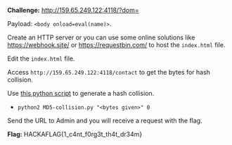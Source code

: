 **Challenge:** http://159.65.249.122:4118/?dom=

Payload: `<body onload=eval(name)>`.

Create an HTTP server or you can use some online solutions like https://webhook.site/ or https://requestbin.com/ to host the `index.html` file.

Edit the `index.html` file.

Access `http://159.65.249.122:4118/contact` to get the bytes for hash collision.

Use [this python script](https://gist.github.com/EffectRenan/2425aa1ab52e35f6f8ee8b31b2582d65) to generate a hash collision.
  - `python2 MD5-collision.py "<bytes given>" 0`

Send the URL to Admin and you will receive a request with the flag.

**Flag:** HACKAFLAG{1_c4nt_f0rg3t_th4t_dr34m}
